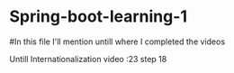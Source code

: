 # Spring-boot-learning-1

#In this file I'll mention untill where I completed the videos

Untill Internationalization video :23  step 18

